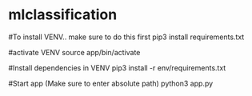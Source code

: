 # mlclassification

#To install VENV.. make sure to do this first
pip3 install requirements.txt

#activate  VENV
source app/bin/activate

#Install dependencies in VENV
pip3 install -r  env/requirements.txt

#Start app (Make sure to enter absolute path)
python3 app.py